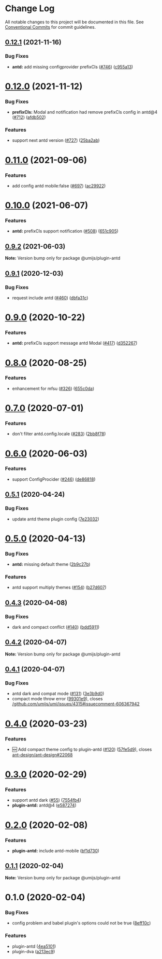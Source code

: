 # Change Log

All notable changes to this project will be documented in this file. See [Conventional Commits](https://conventionalcommits.org) for commit guidelines.

## [0.12.1](https://github.com/umijs/plugins/compare/@umijs/plugin-antd@0.12.0...@umijs/plugin-antd@0.12.1) (2021-11-16)

### Bug Fixes

- **antd:** add missing configprovider prefixCls ([#746](https://github.com/umijs/plugins/issues/746)) ([c955a13](https://github.com/umijs/plugins/commit/c955a1361780cb57d5e3800863dc4aa5c7711683))

# [0.12.0](https://github.com/umijs/plugins/compare/@umijs/plugin-antd@0.11.0...@umijs/plugin-antd@0.12.0) (2021-11-12)

### Bug Fixes

- **prefixCls:** Modal and notification had remove prefixCls config in antd@4 ([#712](https://github.com/umijs/plugins/issues/712)) ([afdb502](https://github.com/umijs/plugins/commit/afdb5021ecae4f894428be0c15c8bba5448700a2))

### Features

- support next antd version ([#727](https://github.com/umijs/plugins/issues/727)) ([25ba2ab](https://github.com/umijs/plugins/commit/25ba2abcc3dcc6eec9b36d14ebb6bd1564d155d1))

# [0.11.0](https://github.com/umijs/plugins/compare/@umijs/plugin-antd@0.10.0...@umijs/plugin-antd@0.11.0) (2021-09-06)

### Features

- add config antd mobile:false ([#697](https://github.com/umijs/plugins/issues/697)) ([ac29922](https://github.com/umijs/plugins/commit/ac29922ccc5b50e446cd862230d3f4a5b37cad1a))

# [0.10.0](https://github.com/umijs/plugins/compare/@umijs/plugin-antd@0.9.2...@umijs/plugin-antd@0.10.0) (2021-06-07)

### Features

- **antd:** prefixCls support notification ([#508](https://github.com/umijs/plugins/issues/508)) ([651c905](https://github.com/umijs/plugins/commit/651c9051e39e03d728adf463b63d859b8b0b8f6f))

## [0.9.2](https://github.com/umijs/plugins/compare/@umijs/plugin-antd@0.9.1...@umijs/plugin-antd@0.9.2) (2021-06-03)

**Note:** Version bump only for package @umijs/plugin-antd

## [0.9.1](https://github.com/umijs/plugins/compare/@umijs/plugin-antd@0.9.0...@umijs/plugin-antd@0.9.1) (2020-12-03)

### Bug Fixes

- request include antd ([#460](https://github.com/umijs/plugins/issues/460)) ([dbfa31c](https://github.com/umijs/plugins/commit/dbfa31c46e57970405fa7cb444423340ed7ad416))

# [0.9.0](https://github.com/umijs/plugins/compare/@umijs/plugin-antd@0.8.0...@umijs/plugin-antd@0.9.0) (2020-10-22)

### Features

- **antd:** prefixCls support message antd Modal ([#417](https://github.com/umijs/plugins/issues/417)) ([d352267](https://github.com/umijs/plugins/commit/d352267e937a5508fc62a17b942ad5b8e63bb14a))

# [0.8.0](https://github.com/umijs/plugins/compare/@umijs/plugin-antd@0.7.0...@umijs/plugin-antd@0.8.0) (2020-08-25)

### Features

- enhancement for mfsu ([#326](https://github.com/umijs/plugins/issues/326)) ([655c0da](https://github.com/umijs/plugins/commit/655c0da475748a0671dd3a5de8ab079dbe1bed5a))

# [0.7.0](https://github.com/umijs/plugins/compare/@umijs/plugin-antd@0.6.0...@umijs/plugin-antd@0.7.0) (2020-07-01)

### Features

- don't filter antd.config.locale ([#283](https://github.com/umijs/plugins/issues/283)) ([2bb8f78](https://github.com/umijs/plugins/commit/2bb8f78ed931c8f725867610527322e52daed8a6))

# [0.6.0](https://github.com/umijs/plugins/compare/@umijs/plugin-antd@0.5.1...@umijs/plugin-antd@0.6.0) (2020-06-03)

### Features

- support ConfigProcider ([#246](https://github.com/umijs/plugins/issues/246)) ([de86818](https://github.com/umijs/plugins/commit/de868181a54f2c53497d7ed2eb2e014d93d80d62))

## [0.5.1](https://github.com/umijs/plugins/compare/@umijs/plugin-antd@0.5.0...@umijs/plugin-antd@0.5.1) (2020-04-24)

### Bug Fixes

- update antd theme plugin config ([7e23032](https://github.com/umijs/plugins/commit/7e23032e9e5ee07e4b38d3cc226fca9857f4c314))

# [0.5.0](https://github.com/umijs/plugins/compare/@umijs/plugin-antd@0.4.3...@umijs/plugin-antd@0.5.0) (2020-04-13)

### Bug Fixes

- **antd:** missing default theme ([2b9c27b](https://github.com/umijs/plugins/commit/2b9c27bffa94fe42cd40d13ee89edbe5c9153ce0))

### Features

- antd support multiply themes ([#154](https://github.com/umijs/plugins/issues/154)) ([b27d607](https://github.com/umijs/plugins/commit/b27d607f619aa98cc0cd86a7aef92310fd47a061))

## [0.4.3](https://github.com/umijs/plugins/compare/@umijs/plugin-antd@0.4.2...@umijs/plugin-antd@0.4.3) (2020-04-08)

### Bug Fixes

- dark and compact conflict ([#140](https://github.com/umijs/plugins/issues/140)) ([bdd5911](https://github.com/umijs/plugins/commit/bdd5911146a82d4148ddf5fe4d85633e069db307))

## [0.4.2](https://github.com/umijs/plugins/compare/@umijs/plugin-antd@0.4.1...@umijs/plugin-antd@0.4.2) (2020-04-07)

**Note:** Version bump only for package @umijs/plugin-antd

## [0.4.1](https://github.com/umijs/plugins/compare/@umijs/plugin-antd@0.4.0...@umijs/plugin-antd@0.4.1) (2020-04-07)

### Bug Fixes

- antd dark and compat mode ([#131](https://github.com/umijs/plugins/issues/131)) ([3e3b9d0](https://github.com/umijs/plugins/commit/3e3b9d0471cf1da1a78b9750e41ae4adb3b8d715))
- compact mode throw error ([99301e9](https://github.com/umijs/plugins/commit/99301e93d14d0ae9f3fc7f93c566a3f4c8aca2b8)), closes [/github.com/umijs/umi/issues/4315#issuecomment-606367942](https://github.com//github.com/umijs/umi/issues/4315/issues/issuecomment-606367942)

# [0.4.0](https://github.com/umijs/plugins/compare/@umijs/plugin-antd@0.3.0...@umijs/plugin-antd@0.4.0) (2020-03-23)

### Features

- :new: Add compact theme config to plugin-antd ([#120](https://github.com/umijs/plugins/issues/120)) ([57fe5d9](https://github.com/umijs/plugins/commit/57fe5d9386f394c9feef803dc84c4e87b250ba0c)), closes [ant-design/ant-design#22068](https://github.com/ant-design/ant-design/issues/22068)

# [0.3.0](https://github.com/umijs/plugins/compare/@umijs/plugin-antd@0.2.0...@umijs/plugin-antd@0.3.0) (2020-02-29)

### Features

- support antd dark ([#55](https://github.com/umijs/plugins/issues/55)) ([7554fb4](https://github.com/umijs/plugins/commit/7554fb41466706e02a0f942f370e063523d120c7))
- **plugin-antd:** antd@4 ([e587274](https://github.com/umijs/plugins/commit/e587274d23d6e975e51d972313cc67b8e42ad050))

# [0.2.0](https://github.com/umijs/plugins/compare/@umijs/plugin-antd@0.1.1...@umijs/plugin-antd@0.2.0) (2020-02-08)

### Features

- **plugin-antd:** include antd-mobile ([bf1d730](https://github.com/umijs/plugins/commit/bf1d730a44752936c8bc43dfbefd9be9f4c71df2))

## [0.1.1](https://github.com/umijs/plugins/compare/@umijs/plugin-antd@0.1.0...@umijs/plugin-antd@0.1.1) (2020-02-04)

**Note:** Version bump only for package @umijs/plugin-antd

# 0.1.0 (2020-02-04)

### Bug Fixes

- config problem and babel plugin's options could not be true ([8eff10c](https://github.com/umijs/plugins/commit/8eff10cbc9bad5c85a2fc52db2f0e772e53c4da4))

### Features

- plugin-antd ([4ea5101](https://github.com/umijs/plugins/commit/4ea510187687fb9ce45449c6a6bb07182b761edc))
- plugin-dva ([a213ec9](https://github.com/umijs/plugins/commit/a213ec978115bcbfb46e514ce2eb05f7bfeb8039))
